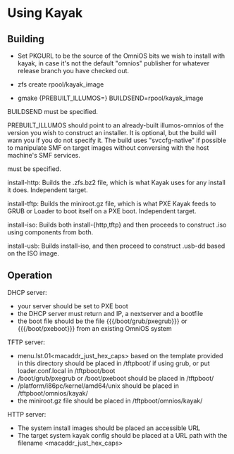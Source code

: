 Using Kayak
===========

Building
--------

 * Set PKGURL to be the source of the OmniOS bits we wish to install with
   kayak, in case it's not the default "omnios" publisher for whatever release
   branch you have checked out.

 * zfs create rpool/kayak_image
 * gmake {PREBUILT_ILLUMOS=<path>} BUILDSEND=rpool/kayak_image <target>

BUILDSEND must be specified.

PREBUILT_ILLUMOS should point to an already-built illumos-omnios of the
version you wish to construct an installer.  It is optional, but the build
will warn you if you do not specify it. The build uses "svccfg-native" if
possible to manipulate SMF on target images without conversing with the host
machine's SMF services.

<target> must be specified.

install-http:
	Builds the <VERSION>.zfs.bz2 file, which is what Kayak uses
	for any install it does. Independent target.

install-tftp:
	Builds the miniroot.gz file, which is what PXE Kayak feeds to
	GRUB or Loader to boot itself on a PXE boot. Independent target.

install-iso:
	Builds both install-{http,tftp} and then proceeds to construct
	<VERSION>.iso using components from both.

install-usb:
	Builds install-iso, and then proceed to construct <VERSION>.usb-dd
	based on the ISO image.

Operation
---------

DHCP server:
 * your server should be set to PXE boot
 * the DHCP server must return and IP, a nextserver and a bootfile
 * the boot file should be the file {{{/boot/grub/pxegrub}}} or {{{/boot/pxeboot}}} from an existing OmniOS system

TFTP server:
 * menu.lst.01<macaddr_just_hex_caps> based on the template provided in this directory should be placed in /tftpboot/ if using grub, or put loader.conf.local in /tftpboot/boot
 * /boot/grub/pxegrub or /boot/pxeboot should be placed in /tftpboot/
 * /platform/i86pc/kernel/amd64/unix should be placed in /tftpboot/omnios/kayak/
 * the miniroot.gz file should be placed in /tftpboot/omnios/kayak/

HTTP server:
 * The system install images should be placed an accessible URL
 * The target system kayak config should be placed at a URL path with the filename <macaddr_just_hex_caps>

